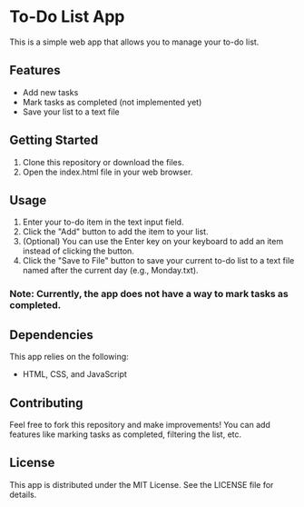 # To-Do List App
This is a simple web app that allows you to manage your to-do list.

## Features
* Add new tasks
* Mark tasks as completed (not implemented yet)
* Save your list to a text file

## Getting Started
1. Clone this repository or download the files.
2. Open the index.html file in your web browser.

## Usage
1. Enter your to-do item in the text input field.
2. Click the "Add" button to add the item to your list.
3. (Optional) You can use the Enter key on your keyboard to add an item instead of clicking the button.
4. Click the "Save to File" button to save your current to-do list to a text file named after the current day (e.g., Monday.txt).

### Note: Currently, the app does not have a way to mark tasks as completed.

## Dependencies
This app relies on the following:

* HTML, CSS, and JavaScript

## Contributing
Feel free to fork this repository and make improvements! You can add features like marking tasks as completed, filtering the list, etc.

## License
This app is distributed under the MIT License. See the LICENSE file for details.
